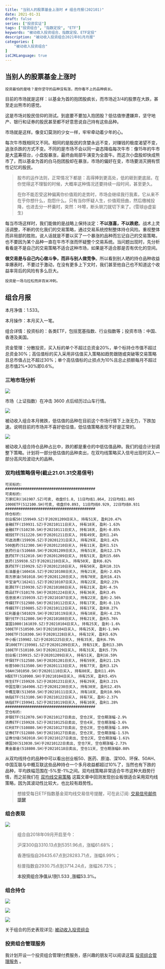 ```yaml
---
title: "当别人的股票基金上涨时 # 组合月报(202101)"
date: 2021-01-31
draft: false
series: ["投资实证"]
tags: ["投资组合", "指数定投", "ETF"]
keywords: "被动收入投资组合、指数定投、ETF定投"
description: "被动收入投资组合2021年01月月报"
categories: [
    "被动收入投资组合"
]
isCJKLanguage: true
---
```


## 当别人的股票基金上涨时

```text
投资最怕的是啥？是你坚守的品种没有涨，而你看不上的品种疯长。
```

目前的市场就是这样：以基金为首的抱团股疯长，而市场近3/4的股票在大跌，甚至走出熊市的感觉。

这是市场对股民信仰的测试。到底要不要加入抱团股？低估值惨遭嫌弃，坚守地产、银行和证券的股民甚至都不好意思说自己持有这些品种。

市场就是这样。像变幻莫测的少女一样，牢牢牵动着少年的心。

每次牛市既相同又不同。相同的是股民的贪婪永远不变，对赚钱的极度渴望不变，追涨杀跌的方式不变。不同的是市场不会以同一姿态降临每次牛市：像15年的牛市是大蓝筹搭台，小盘股暴涨，最终由局部牛演变为全面牛。而这次小盘股却快成熊市了，而以基金为首的白马抱团股却在暴涨，市场的偏好在变，市场要消灭拥有惯性记忆的股民。

> 股市的运作法则，正常情况下都是：高得捧到更高处，低的砸到更底层。在你觉得这不理智的时候，大概率这种情况还要持续一段时间，甚至更久。
>
> 在你不能忍受这种偏离你价值观的走势时，市场会继续我行我素，它从来不在乎你想什么，抱怨什么。只有当你怀疑人生，价值观扭曲，然后缴械投降，也进去分一杯羹时，突然：咔嚓，断头铡刀就切下来了。(雪球@虚妄生)

每当市场这样时，我们能做的是战略上保持淡定：**不以涨喜，不以跌悲**。战术上灵活调整，不断的优化我们的交易策略，通过交易系统控制整体持仓风险。重视整体而非局部的胜败。说人话就是不要以买了一个暴涨的品种而忘记自己的交易策略，也不要因为某个品种一直在牛市不涨而怀疑整个交易系统。当问题出现时，先分析看看是不是自己的交易策略不适合这种市场，如果是不适合那是否有优化的空间。

**做交易是与自己内心做斗争，而非与别人做竞争**。所以看到别人晒的持仓品种收益率爆表时，不要过于激动，在没有更多上下文时，我们甚至他自己也不知道这个收益率背后的风险有多么巨大。

```text
投资是一场马拉松而非百米冲刺。
```

## 组合月报

本月净值：1.533。

本月操作：本月买入一笔。

组合详情：投资标的：各类ETF，包括宽基指数、行业指数等；投资市场：中国、香港及美国。

资金管理：分散投资，买入标的单个不超过总资金20%，单个标持仓市值不超过总资金30%；高估值标的买入采用非估值买入策略如趋势跟随或突破等交易策略且总市值占比不超过30%；单个高估值标的止损点为10%且总止损额每月不超过总市值2%*30%即0.6%。

### 三地市场分析

![](https://img.bmpi.dev/99e5e7cf-53ac-dc0d-9774-0eec93fd9b90.png)

市场（上证指数）在冲击 3600 点后经历过山车行情。

![](https://img.bmpi.dev/b51f56c5-05dc-3d57-f9f1-bc060d9f6692.png)

被动收入组合本月微跌，低估值的品种在目前这个市场行情下上涨无力，下跌加速。说明目前的市场并不喜好低估值，低估值策略表现不好是正常的。

![](https://img.bmpi.dev/4abaa415-83e7-65af-a745-148ff98e6a8b.png)

被动收入组合持仓品种占比中，跌的都是重仓的中低估值品种。我们的组合计划调整下策略。计划将一部分低估值的品种卖出，在双均线策略买入信号出现时买入一部分高风险波动大的品种。

### 双均线策略信号(截止21.01.31交易信号)

```text
可买标的:
#########################################
可卖标的:
万家红利(161907.SZ)可卖, 收盘价1.8, 11日均线1.864, 22日均线1.865
1000ETF(512100.SH)可卖, 收盘价0.893, 11日均线0.929, 22日均线0.931
#########################################
持仓标的:
创业板50(159949.SZ)于20201209日买入, 持有51天, 盈利20.47%
金融ETF(159931.SZ)于20210111日买入, 持有18天, 盈利-1.63%
金融ETF(510230.SH)于20210111日买入, 持有18天, 盈利-0.85%
城投ETF(511220.SH)于20201211日买入, 持有49天, 盈利1.24%
可选消费(159936.SZ)于20201231日买入, 持有29天, 盈利1.42%
500医药(512300.SH)于20201210日买入, 持有11天, 盈利1.51%
医药行业(510660.SH)于20201209日买入, 持有51天, 盈利12.17%
医药ETF(512010.SH)于20201209日买入, 持有51天, 盈利15.66%
医药(159938.SZ)于20201210日买入, 持有50天, 盈利6.82%
医药ETF(159929.SZ)于20201210日买入, 持有50天, 盈利10.31%
石油基金(160416.SZ)于20210108日买入, 持有21天, 盈利-2.02%
南方原油(501018.SH)于20201120日买入, 持有70天, 盈利16.41%
华宝油气(162411.SZ)于20210107日买入, 持有22天, 盈利2.23%
能源ETF(159930.SZ)于20210108日买入, 持有21天, 盈利-4.5%
商品ETF(510170.SH)于20201224日买入, 持有36天, 盈利3.4%
信息技术(159939.SZ)于20210107日买入, 持有22天, 盈利-2.56%
传媒ETF(512980.SH)于20210112日买入, 持有17天, 盈利-0.11%
传媒ETF(159805.SZ)于20210112日买入, 持有17天, 盈利0.27%
红利基金(501029.SH)于20210119日买入, 持有10天, 盈利-4.23%
银行ETF(512800.SH)于20210108日买入, 持有21天, 盈利5.76%
富国1000(161039.SZ)于20210104日买入, 持有25天, 盈利-1.6%
500ETF(510500.SH)于20210104日买入, 持有25天, 盈利-1.94%
300ETF(510300.SH)于20201228日买入, 持有32天, 盈利5.63%
中小板(159902.SZ)于20201225日买入, 持有35天, 盈利6.79%
深100ETF(159901.SZ)于20201209日买入, 持有51天, 盈利13.38%
180ETF(510180.SH)于20201229日买入, 持有31天, 盈利5.73%
创业板(159915.SZ)于20201209日买入, 持有51天, 盈利16.59%
环保ETF(512580.SH)于20201201日买入, 持有59天, 盈利21.12%
标普500(513500.SH)于20201113日买入, 持有77天, 盈利3.12%
50AH(501050.SH)于20201110日买入, 持有80天, 盈利11.49%
H股ETF(510900.SH)于20210104日买入, 持有25天, 盈利5.45%
恒生ETF(159920.SZ)于20201231日买入, 持有29天, 盈利3.21%
中国互联(164906.SZ)于20201230日买入, 持有30天, 盈利12.45%
中概互联(513050.SH)于20210111日买入, 持有18天, 盈利10.96%
纳指ETF(513100.SH)于20210122日买入, 持有7天, 盈利-2.37%
纳指ETF(159941.SZ)于20210119日买入, 持有10天, 盈利1.28%
#########################################
空仓标的:
非银ETF(512070.SH)于20210127日卖出, 空仓2天, 空仓期涨幅-2.9%
消费ETF(159928.SZ)于20210125日卖出, 空仓4天, 空仓期涨幅-3.6%
红利ETF(510880.SH)于20210127日卖出, 空仓2天, 空仓期涨幅-1.89%
证券ETF(512880.SH)于20210127日卖出, 空仓2天, 空仓期涨幅-1.53%
证券分级(502010.SH)于20210127日卖出, 空仓2天, 空仓期涨幅-1.61%
德国30(513030.SH)于20210122日卖出, 空仓7天, 空仓期涨幅-2.73%
黄金基金(518800.SH)于20210118日卖出, 空仓11天, 空仓期涨幅0.08%
```

从双均线持仓的品种中可以看出创业板50、医药、原油、深100、环保、50AH、中国互联与中概互联这些品种持仓一个多月收益都超过10%了，当然也有下跌的品种，平均跌幅范围在-5%至-1%之间。双均线策略非常适合牛市这种大趋势行情，而之前我们在 [双均线交易策略](/money/passive-income-protfolio/202008/) 这篇文章中回测发现创业板很适合采用双均线策略，因为其波动性比较大，也比较有趋势性。

> 想接受每日ETF指数基金双均线交易信号提醒，可在此订阅: [交易信号邮件提醒](https://money.i365.tech/)

### 组合表现

![](https://img.bmpi.dev/7ea206be-409c-d2a2-bd39-7b618e3ba345.png)

> 组合自2018年09月开启至今：
> 
> 沪深300自3310.13点到5351.96点，涨幅61.68%；
> 
> 香港恒指自26435.67点到28283.71点，涨幅6.99%；
> 
> 标普指数自2930.75点到3714.24点，涨幅26.73%；
> 
> **本投资组合净值从1到1.533 ,涨幅53.3%。**

### 组合持仓

![](https://img.bmpi.dev/36de99fc-dded-4f43-68f0-b2c2acd334c3.png)

![](https://img.bmpi.dev/7369432a-c1d6-83a3-7b07-27bcf2e9e921.png)

![](https://img.bmpi.dev/256a15c9-5745-51be-a733-717e06de318b.png)

关于组合的历史表现详见: [被动收入投资组合](https://www.notion.so/mdw/e0ed086e701a4d0aaa4839d2c7aa62ea)

### 投资组合管理服务

我计划开设一个投资组合管理付费服务，感兴趣的朋友可以阅读这篇 [投资组合管理服务](/invest/) 。
